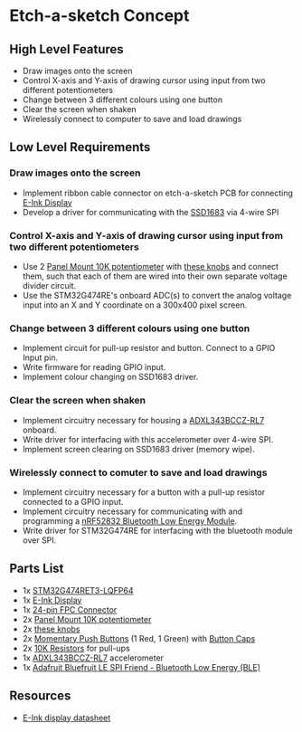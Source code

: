 # Etch-a-sketch Concept

## High Level Features
- Draw images onto the screen
- Control X-axis and Y-axis of drawing cursor using input from two different potentiometers
- Change between 3 different colours using one button
- Clear the screen when shaken
- Wirelessly connect to computer to save and load drawings

## Low Level Requirements
### Draw images onto the screen
- Implement ribbon cable connector on etch-a-sketch PCB for connecting [E-Ink Display](https://www.adafruit.com/product/6382#technical-details)
- Develop a driver for communicating with the [SSD1683](https://www.laskakit.cz/user/related_files/ssd1683.pdf) via 4-wire SPI

### Control X-axis and Y-axis of drawing cursor using input from two different potentiometers
- Use 2 [Panel Mount 10K potentiometer](https://www.adafruit.com/product/562) with [these knobs](https://www.adafruit.com/product/2057) and connect them, such that each of them are wired into their own separate voltage divider circuit.
- Use the STM32G474RE's onboard ADC(s) to convert the analog voltage input into an X and Y coordinate on a 300x400 pixel screen.

### Change between 3 different colours using one button
- Implement circuit for pull-up resistor and button. Connect to a GPIO Input pin.
- Write firmware for reading GPIO input.
- Implement colour changing on SSD1683 driver.

### Clear the screen when shaken
- Implement circuitry necessary for housing a [ADXL343BCCZ-RL7](https://www.digikey.ca/en/products/detail/analog-devices-inc/ADXL343BCCZ-RL7/3542894) onboard.
- Write driver for interfacing with this accelerometer over 4-wire SPI.
- Implement screen clearing on SSD1683 driver (memory wipe).

### Wirelessly connect to comuter to save and load drawings
- Implement circuitry necessary for a button with a pull-up resistor connected to a GPIO input.
- Implement circuitry necessary for communicating with and programming a [nRF52832 Bluetooth Low Energy Module](https://www.adafruit.com/product/4077).
- Write driver for STM32G474RE for interfacing with the bluetooth module over SPI.

## Parts List
- 1x [STM32G474RET3-LQFP64](https://www.digikey.ca/en/products/detail/stmicroelectronics/STM32G474RET3/11590973)
- 1x [E-Ink Display](https://www.adafruit.com/product/6382#technical-details)
- 1x [24-pin FPC Connector](https://www.digikey.ca/en/products/detail/te-connectivity-amp-connectors/2-2495219-4/26862642)
- 2x [Panel Mount 10K potentiometer](https://www.adafruit.com/product/562)
- 2x [these knobs](https://www.adafruit.com/product/2057)
- 2x [Momentary Push Buttons](https://www.adafruit.com/product/504) (1 Red, 1 Green) with [Button Caps](https://www.adafruit.com/product/4228)
- 2x [10K Resistors](https://www.adafruit.com/product/2784) for pull-ups
- 1x [ADXL343BCCZ-RL7](https://www.digikey.ca/en/products/detail/analog-devices-inc/ADXL343BCCZ-RL7/3542894) accelerometer
- 1x [Adafruit Bluefruit LE SPI Friend - Bluetooth Low Energy (BLE)](https://www.adafruit.com/product/2633)

## Resources
- [E-Ink display datasheet](https://cdn-shop.adafruit.com/product-files/6382/6382+C22266-001+datasheet+ZJY400300-042CABMFGN-R.pdf)